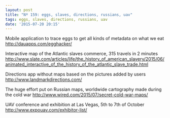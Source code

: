 ```yaml
---
layout: post
title: "Nº 159: eggs, slaves, directions, russians, uav"
tags: eggs, slaves, directions, russians, uav
date: '2015-07-20 20:15'
---
```


Mobile application to trace eggs to get all kinds of metadata on what we eat
http://dauapps.com/egghacker/

Interactive map of the Atlantic slaves commerce, 315 travels in 2 minutes
http://www.slate.com/articles/life/the_history_of_american_slavery/2015/06/animated_interactive_of_the_history_of_the_atlantic_slave_trade.html

Directions app without maps based on the pictures added by users
http://www.landmarkdirections.com/

The huge effort put on Russian maps, worldwide cartography made during the cold war
http://www.wired.com/2015/07/secret-cold-war-maps/

UAV conference and exhibition at Las Vegas, 5th to 7th of October
http://www.expouav.com/exhibitor-list/
